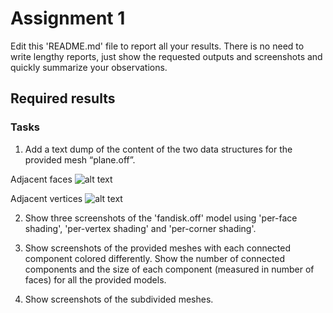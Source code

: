 # Assignment 1

Edit this 'README.md' file to report all your results. There is no need to write lengthy reports, just show the requested outputs and screenshots and quickly summarize your observations.   

## Required results

### Tasks
1) Add a text dump of the content of the two data structures for the provided mesh “plane.off”.

Adjacent faces
![alt text](https://github.com/eth-igl/gp20-alessiapacca/blob/master/assignment1/results/img1.png)






Adjacent vertices
![alt text](https://github.com/eth-igl/gp20-alessiapacca/blob/master/assignment1/results/img2.png)


2) Show three screenshots of the 'fandisk.off' model using 'per-face shading', 'per-vertex shading' and 'per-corner shading'.

3) Show screenshots of the provided meshes with each connected component colored differently. Show the number of connected components and the size of each component (measured in number
of faces) for all the provided models.

4) Show screenshots of the subdivided meshes.
